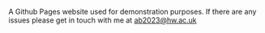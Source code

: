 A Github Pages website used for demonstration purposes.
If there are any issues please get in touch with me at ab2023@hw.ac.uk
